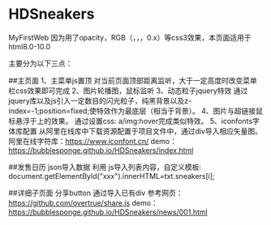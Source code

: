 # HDSneakers
MyFirstWeb
因为用了opacity，RGB（，，，0.x）等css3效果，本页面适用于html8.0-10.0


主要分为以下三点：

##主页面
  1、主菜单js置顶
    对当前页面顶部距离监听，大于一定高度时改变菜单栏css效果即可完成
  2、图片轮播图，鼠标监听
  3、动态粒子jquery特效
    通过jquery库以及js引入一定数目的闪光粒子，纯黑背景以及z-index=-1;position=fixed;使特效作为最底层（相当于背景）。
  4、图片与超链接鼠标悬浮于上的效果。
    通过设置css: a/img:hover完成类似特效。
  5、iconfonts字体库配置
    从阿里在线库中下载资源配置于项目文件中，通过div导入相应矢量图。
    阿里在线字符库：https://www.iconfont.cn/
  demo：https://bubblesponge.github.io/HDSneakers/index.html
  
##发售日历
  json导入数据
    利用<span id="xxx"></span>
    js导入列表内容，自定义模板: document.getElementById("xxx").innerHTML=txt.sneakers[i];
  
##详细子页面
  分享button
    通过导入已有div
  参考网页：https://github.com/overtrue/share.js
  demo：https://bubblesponge.github.io/HDSneakers/news/001.html
